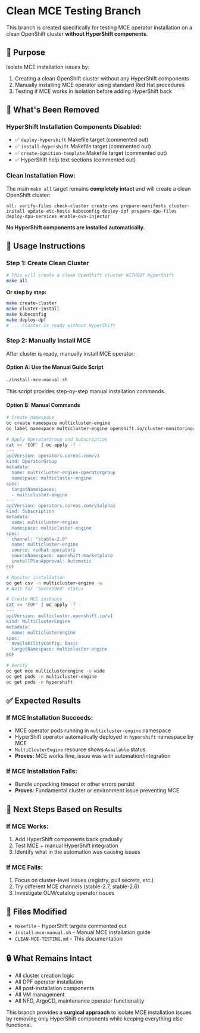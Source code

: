 # Clean MCE Testing Branch

This branch is created specifically for testing MCE operator installation on a clean OpenShift cluster **without HyperShift components**.

## 🎯 Purpose

Isolate MCE installation issues by:
1. Creating a clean OpenShift cluster without any HyperShift components
2. Manually installing MCE operator using standard Red Hat procedures
3. Testing if MCE works in isolation before adding HyperShift back

## 🔧 What's Been Removed

### HyperShift Installation Components Disabled:
- ✅ `deploy-hypershift` Makefile target (commented out)
- ✅ `install-hypershift` Makefile target (commented out) 
- ✅ `create-ignition-template` Makefile target (commented out)
- ✅ HyperShift help text sections (commented out)

### Clean Installation Flow:
The main `make all` target remains **completely intact** and will create a clean OpenShift cluster:
```
all: verify-files check-cluster create-vms prepare-manifests cluster-install update-etc-hosts kubeconfig deploy-dpf prepare-dpu-files deploy-dpu-services enable-ovn-injector
```

**No HyperShift components are installed automatically.**

## 🚀 Usage Instructions

### Step 1: Create Clean Cluster
```bash
# This will create a clean OpenShift cluster WITHOUT HyperShift
make all
```

**Or step by step:**
```bash
make create-cluster
make cluster-install
make kubeconfig
make deploy-dpf
# ... cluster is ready without HyperShift
```

### Step 2: Manually Install MCE
After cluster is ready, manually install MCE operator:

#### Option A: Use the Manual Guide Script
```bash
./install-mce-manual.sh
```
This script provides step-by-step manual installation commands.

#### Option B: Manual Commands
```bash
# Create namespace
oc create namespace multicluster-engine
oc label namespace multicluster-engine openshift.io/cluster-monitoring=true

# Apply OperatorGroup and Subscription
cat << 'EOF' | oc apply -f -
---
apiVersion: operators.coreos.com/v1
kind: OperatorGroup
metadata:
  name: multicluster-engine-operatorgroup
  namespace: multicluster-engine
spec:
  targetNamespaces:
  - multicluster-engine
---
apiVersion: operators.coreos.com/v1alpha1
kind: Subscription
metadata:
  name: multicluster-engine
  namespace: multicluster-engine
spec:
  channel: "stable-2.8"
  name: multicluster-engine
  source: redhat-operators
  sourceNamespace: openshift-marketplace
  installPlanApproval: Automatic
EOF

# Monitor installation
oc get csv -n multicluster-engine -w
# Wait for 'Succeeded' status

# Create MCE instance
cat << 'EOF' | oc apply -f -
---
apiVersion: multicluster.openshift.io/v1
kind: MultiClusterEngine
metadata:
  name: multiclusterengine
spec:
  availabilityConfig: Basic
  targetNamespace: multicluster-engine
EOF

# Verify
oc get mce multiclusterengine -o wide
oc get pods -n multicluster-engine
oc get pods -n hypershift
```

## ✅ Expected Results

### If MCE Installation Succeeds:
- MCE operator pods running in `multicluster-engine` namespace
- HyperShift operator automatically deployed in `hypershift` namespace by MCE
- `MultiClusterEngine` resource shows `Available` status
- **Proves**: MCE works fine, issue was with automation/integration

### If MCE Installation Fails:
- Bundle unpacking timeout or other errors persist
- **Proves**: Fundamental cluster or environment issue preventing MCE

## 🔄 Next Steps Based on Results

### If MCE Works:
1. Add HyperShift components back gradually
2. Test MCE + manual HyperShift integration
3. Identify what in the automation was causing issues

### If MCE Fails:
1. Focus on cluster-level issues (registry, pull secrets, etc.)
2. Try different MCE channels (stable-2.7, stable-2.6)
3. Investigate OLM/catalog operator issues

## 📁 Files Modified

- `Makefile` - HyperShift targets commented out
- `install-mce-manual.sh` - Manual MCE installation guide
- `CLEAN-MCE-TESTING.md` - This documentation

## 🔒 What Remains Intact

- All cluster creation logic
- All DPF operator installation
- All post-installation components
- All VM management
- All NFD, ArgoCD, maintenance operator functionality

This branch provides a **surgical approach** to isolate MCE installation issues by removing only HyperShift components while keeping everything else functional.